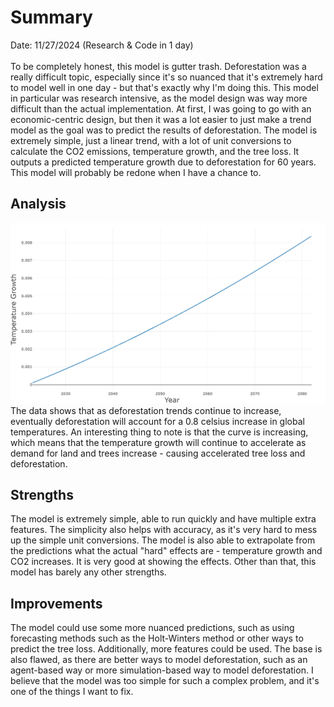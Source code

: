 # Summary
Date: 11/27/2024 (Research & Code in 1 day)
<br>
<br>
To be completely honest, this model is gutter trash. Deforestation was a really difficult topic, especially since it's so nuanced that it's extremely hard to model well in one day - but that's exactly why I'm doing this. This model in particular was research intensive, as the model design was way more difficult than the actual implementation. At first, I was going to go with an economic-centric design, but then it was a lot easier to just make a trend model as the goal was to predict the results of deforestation.
The model is extremely simple, just a linear trend, with a lot of unit conversions to calculate the CO2 emissions, temperature growth, and the tree loss. It outputs a predicted temperature growth due to deforestation for 60 years.
This model will probably be redone when I have a chance to.

## Analysis
![Exponential growth of temperature vs. years](image.png)
The data shows that as deforestation trends continue to increase, eventually deforestation will account for a 0.8 celsius increase in global temperatures. An interesting thing to note is that the curve is increasing, which means that the temperature growth will continue to accelerate as demand for land and trees increase - causing accelerated tree loss and deforestation.


## Strengths
The model is extremely simple, able to run quickly and have multiple extra features. The simplicity also helps with accuracy, as it's very hard to mess up the simple unit conversions. The model is also able to extrapolate from the predictions what the actual "hard" effects are - temperature growth and CO2 increases. It is very good at showing the effects.
Other than that, this model has barely any other strengths.

## Improvements
The model could use some more nuanced predictions, such as using forecasting methods such as the Holt-Winters method or other ways to predict the tree loss. Additionally, more features could be used. The base is also flawed, as there are better ways to model deforestation, such as an agent-based way or more simulation-based way to model deforestation. I believe that the model was too simple for such a complex problem, and it's one of the things I want to fix.


